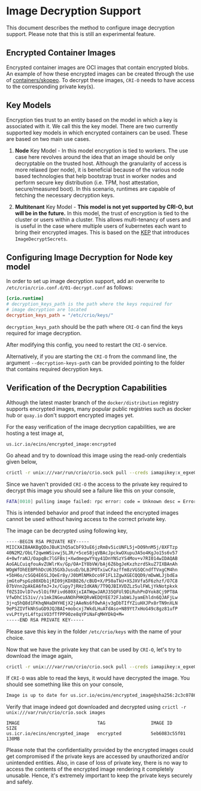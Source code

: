 # Image Decryption Support
This document describes the method to configure image decryption support. Please note that this is still an experimental feature.

## Encrypted Container Images

Encrypted container images are OCI images that contain encrypted blobs. An example of how these encrypted images can be created through the use of [containers/skopeo](https://github.com/containers/skopeo/blob/master/docs/skopeo-copy.1.md). To decrypt these images,  `CRI-O` needs to have access to the corresponding private key(s).

## Key Models

Encryption ties trust to an entity based on the model in which a key is associated with it. We call this the key model. There are two currently supported key models in which encrypted containers can be used. These are based on two main use cases.

1. **Node** Key Model - In this model encryption is tied to workers. The use case here revolves around the idea that an image should be only decryptable on the trusted host. Although the granularity of access is more relaxed (per node), it is beneficial because of the various node based technologies that help bootstrap trust in worker nodes and perform secure key distribution (i.e. TPM, host attestation, secure/measured boot). In this scenario, runtimes are capable of fetching the necessary decryption keys.

2. **Multitenant** Key Model - **This model is not yet supported by CRI-O, but will be in the future.** In this model, the trust of encryption is tied to the cluster or users within a cluster. This allows multi-tenancy of users and is useful in the case where multiple users of kubernetes each want to bring their encrypted images. This is based on the [KEP](https://github.com/kubernetes/enhancements/pull/1066) that introduces `ImageDecryptSecrets`.


## Configuring Image Decryption for **Node** key model

In order to set up image decryption support, add an overwrite to `/etc/crio/crio.conf.d/01-decrypt.conf` as follows:

```toml
[crio.runtime]
# decryption_keys_path is the path where the keys required for
# image decryption are located
decryption_keys_path = "/etc/crio/keys/"

```
`decryption_keys_path` should be the path where `CRI-O` can find the keys required for image decryption.

After modifying this config, you need to restart the `CRI-O` service.

Alternatively, if you are starting the `CRI-O` from the command line, the argument `--decryption-keys-path` can be provided pointing to the folder that contains required decryption keys.

## Verification of the Decryption Capabilities

Although the latest master branch of the `docker/distribution` registry supports encrypted images, many popular public registries such as docker hub or `quay.io` don't support encrypted images yet.

For the easy verification of the image decryption capabilities, we are hosting a test image at,

`us.icr.io/ecins/encrypted_image:encrypted`

Go ahead and try to download this image using the read-only credentials given below,

```sh
crictl -r unix:///var/run/crio/crio.sock pull --creds iamapikey:x_egxeGnaXi4GfKMbp0pYw0iErUAIjn5uYQIHTZ2RKof us.icr.io/ecins/encrypted_image:encrypted
```

Since we haven't provided `CRI-O` the access to the private key required to decrypt this image you should see a failure like this on your console,

```sh
FATA[0010] pulling image failed: rpc error: code = Unknown desc = Error decrypting layer sha256:ecbef970c60906b9d4249b47273113ef008b91ce8046f6ae9d82761b9ffcc3c0: missing private key needed for decryption
```

This is intended behavior and proof that indeed the encrypted images cannot be used without having access to the correct private key.

The image can be decrypted using following key,
```sh
-----BEGIN RSA PRIVATE KEY-----
MIICXAIBAAKBgQDoJBuK1hQ5aCbF93uE6jzRm8v5icUNFL5j+DO9hnM5j/8XFTzp
40N2M2/ObLf2qwmWSivwj5LJR/+5ceS8jqVBAcJpckwOXupu3A5o4KgJo15s6v57
4+0wfraNJ/OapqBc7lGFBsj+XwdmegwYYqy41DnYNSzYS4Mov+v7RI014wIDAQAB
AoGALCuiqfouAvZUWlrKv/Gp/OA+IY8bVW/bAj6Z6bgJeKxzhzrdSkuZ7IXBAnAh
WOgWfOhEEBPhhDcU635GXbJusuD/bLBJPOTxiwCFazffm8zVGSQCndfTVxgCM4hn
+5bH6o/cSGQ4E6SLJQeEr8y/J0bMlNMkOco9F1FL1ZgwXGECQQD9/mDwWLJjbdEa
jmGtoPspGz80XDb1jRI09jKDXB826/cBUD+X/P50aTkU+XSJXVfa5F6zhzf/O7C8
07bVnn2pAkEA6fmJ+Jx/Cupy7jRHzIdKAN/7T9QJBIXVDZLz5ulFWLjYkNotpkxk
f0ZSIOvlD7vv5lOifRFivd680XjxIATWqwJARJ35QFUl9DiRuhPnDYok8Cj9PT8A
VfwDhC1S3iv//s1mkINGeuANOhPHKQRvWEDQYEE72FJabWiJyamEhldn6QJAFjLw
3j+q5hQ8d1FKhqNHaDHYHEjX2jAAeNs6fOwhAjv3gDbTIfYZiuHXJPx8rTN9nXLN
9ePSZIVfkNhSuGD9JQJBAI+mobcxj7WkdLHuATdAso+N89Yt7xHoG49c8gz81ufP
vvLPtYytL4ftpiVO3fTfPP90ze8qYPiNaFqMHYDkQ+M=
-----END RSA PRIVATE KEY-----
```

Please save this key in the folder `/etc/crio/keys` with the name of your choice.

Now that we have the private key that can be used by `CRI-O`, let's try to download the image again,

```sh
crictl -r unix:///var/run/crio/crio.sock pull --creds iamapikey:x_egxeGnaXi4GfKMbp0pYw0iErUAIjn5uYQIHTZ2RKof us.icr.io/ecins/encrypted_image:encrypted
```

If `CRI-O` was able to read the keys, it would have decrypted the image. You should see something like this on your console,

```sh
Image is up to date for us.icr.io/ecins/encrypted_image@sha256:2c3c078642b13e34069e55adfd8b93186950860383e49bdeab4858b4a4bdb1bd
```

Verify that image indeed got downloaded and decrypted using `crictl -r unix:///var/run/crio/crio.sock images`

```
IMAGE                             TAG                 IMAGE ID            SIZE
us.icr.io/ecins/encrypted_image   encrypted           5eb6083c55f01       130MB
```

Please note that the confidentiality provided by the encrypted images could get compromised if the private keys are accessed by unauthorized and/or unintended entities. Also, in case of loss of private key, there is no way to access the contents of the encrypted image rendering it completely unusable. Hence, it's extremely important to keep the private keys securely and safely.
